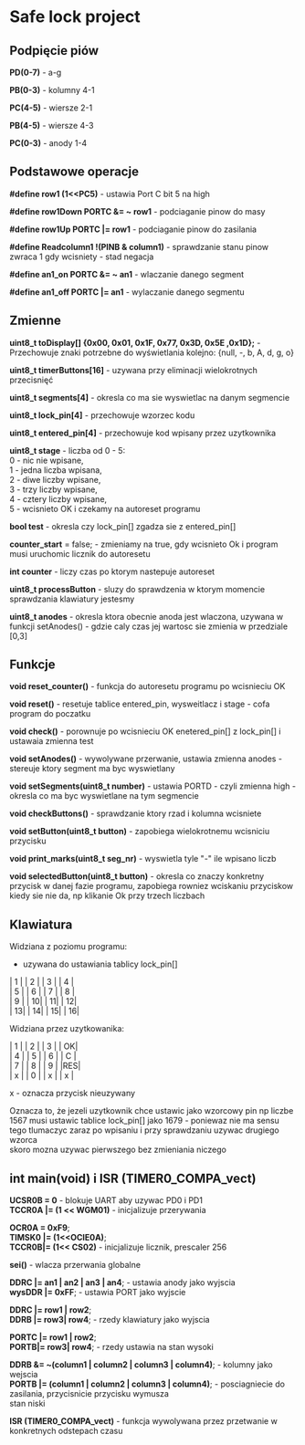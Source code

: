 # Safe lock project

## Podpięcie piów

**PD(0-7)** - a-g

**PB(0-3)** - kolumny 4-1

**PC(4-5)** - wiersze 2-1

**PB(4-5)** - wiersze 4-3

**PC(0-3)** - anody 1-4

## Podstawowe operacje

**#define row1 (1<<PC5)**                - ustawia Port C bit 5 na high

**#define row1Down PORTC &= ~ row1**     - podciaganie pinow do masy

**#define row1Up PORTC |= row1**        - podciaganie pinow do zasilania

**#define Readcolumn1 !(PINB & column1)** - sprawdzanie stanu pinow zwraca 1 gdy wcisniety - stad negacja
                                        
**#define an1_on PORTC &= ~ an1**      - wlaczanie danego segment

**#define an1_off PORTC |= an1**          - wylaczanie danego segmentu

## Zmienne

**uint8_t toDisplay[] {0x00, 0x01, 0x1F, 0x77, 0x3D, 0x5E ,0x1D};** - Przechowuje znaki potrzebne do wyświetlania kolejno:  {null, -, b, A, d, g, o}

**uint8_t timerButtons[16]** - uzywana przy eliminacji wielokrotnych przecisnięć

**uint8_t segments[4]** - okresla co ma sie wyswietlac na danym segmencie

**uint8_t lock_pin[4]** - przechowuje wzorzec kodu

**uint8_t entered_pin[4]** - przechowuje kod wpisany przez uzytkownika

**uint8_t stage** - liczba od 0 - 5:<br />
                    0 - nic nie wpisane, <br />
                    1 - jedna liczba wpisana, <br />
                    2 - diwe liczby wpisane, <br />
                    3 - trzy liczby wpisane,<br />
                    4 - cztery liczby wpisane, <br /> 
                    5 - wcisnieto OK i czekamy na autoreset programu
 
**bool test** - okresla czy lock_pin[] zgadza sie z entered_pin[]

**counter_start** = false; - zmieniamy na true, gdy wcisnieto Ok i program musi uruchomic licznik do autoresetu

**int counter** - liczy czas po ktorym nastepuje autoreset

**uint8_t processButton** - sluzy do sprawdzenia w ktorym momencie sprawdzania klawiatury jestesmy

**uint8_t anodes** - okresla ktora obecnie anoda jest wlaczona, uzywana w funkcji setAnodes() - gdzie caly czas jej wartosc sie zmienia w przedziale [0,3]


## Funkcje

**void reset_counter()** - funkcja do autoresetu programu po wcisnieciu OK

**void reset()** - resetuje tablice entered_pin, wysweitlacz i stage - cofa program do poczatku

**void check()** - porownuje po wcisnieciu OK enetered_pin[] z lock_pin[] i ustawaia zmienna test

**void setAnodes()** - wywolywane przerwanie, ustawia zmienna anodes - stereuje ktory segment ma byc wyswietlany

**void setSegments(uint8_t number)** - ustawia PORTD - czyli zmienna high - okresla co ma byc wyswietlane na tym segmencie

**void checkButtons()** - sprawdzanie ktory rzad i kolumna wcisniete

**void setButton(uint8_t button)** - zapobiega wielokrotnemu wcisniciu przycisku

**void print_marks(uint8_t seg_nr)** - wyswietla tyle "-" ile wpisano liczb

**void selectedButton(uint8_t button)** - okresla co znaczy konkretny przycisk w danej fazie programu, zapobiega rowniez wciskaniu przyciskow kiedy sie nie da, np klikanie Ok przy trzech liczbach


## Klawiatura 

Widziana z poziomu programu: <br />
- uzywana do ustawiania tablicy lock_pin[]<br />

 | 1 |  | 2 |  | 3 |  | 4 |<br />
 | 5 | | 6 |  | 7 |  | 8 |<br />
 | 9 |  | 10|  | 11|  | 12|<br />
 | 13|  | 14|  | 15|  | 16|<br />

Widziana przez uzytkowanika:

 | 1 |  | 2 |  | 3 |  | OK|  <br />
 | 4 |  | 5 |  | 6 |  | C |  <br />
 | 7 |  | 8 |  | 9 |  |RES|  <br />
 | x |  | 0 |  | x |  | x |  <br />

x - oznacza przycisk nieuzywany 

Oznacza to, że jezeli uzytkownik chce ustawic jako wzorcowy pin np liczbe<br />
1567 musi ustawic tablice lock_pin[] jako 1679 - poniewaz nie ma sensu <br />
tego tlumaczyc zaraz po wpisaniu i przy sprawdzaniu uzywac drugiego wzorca<br />
skoro mozna uzywac pierwszego bez zmieniania niczego

## int main(void) i ISR (TIMER0_COMPA_vect) 

**UCSR0B = 0** - blokuje UART aby uzywac PD0 i PD1<br />
**TCCR0A |= (1 << WGM01)** - inicjalizuje przerywania

**OCR0A =  0xF9**;<br />
**TIMSK0 |= (1<<OCIE0A)**;<br />
**TCCR0B|= (1<< CS02)** - inicjalizuje licznik, prescaler 256

**sei()** - wlacza przerwania globalne

**DDRC |= an1 | an2 | an3 | an4**; - ustawia anody jako wyjscia<br />
**wysDDR |= 0xFF**; - ustawia PORT jako wyjscie 

**DDRC |= row1 | row2**;	<br />
**DDRB |= row3| row4**; - rzedy klawiatury jako wyjscia

**PORTC |= row1 | row2**;	<br />
**PORTB|= row3| row4**; - rzedy ustawia na stan wysoki

**DDRB &= ~(column1 | column2 | column3 | column4)**; - kolumny jako wejscia<br />
**PORTB |= (column1 | column2 | column3 | column4)**; - posciagniecie do <br />
                                zasilania, przycisnicie przycisku wymusza<br />
                                stan niski

**ISR (TIMER0_COMPA_vect)** - funkcja wywolywana przez przetwanie w                               konkretnych odstepach czasu
